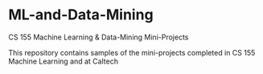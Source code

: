 # ML-and-Data-Mining
CS 155 Machine Learning &amp; Data-Mining Mini-Projects

This repository contains samples of the mini-projects completed in CS 155 Machine Learning and at Caltech
